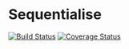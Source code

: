 # Sequentialise

[![Build Status](https://travis-ci.org/e-e-e/sequentialise.svg?branch=master)](https://travis-ci.org/e-e-e/sequentialise) [![Coverage Status](https://coveralls.io/repos/github/e-e-e/sequentialise/badge.svg?branch=master)](https://coveralls.io/github/e-e-e/sequentialise?branch=master)
